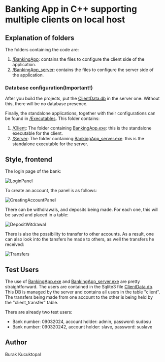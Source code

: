 # Banking App in C++ supporting multiple clients on local host

## Explanation of folders
The folders containing the code are:
<ol>
  <li><a href="https://github.com/BurakKTopal/QtBankingApp/tree/master/BankingApp">/BankingApp</a>: contains the files to configure the client side of the application.</il>
  <li><a href="https://github.com/BurakKTopal/QtBankingApp/tree/master/BankingApp_server">/BankingApp_server</a>: contains the files to configure the server side of the application.</il>
</ol>

### Database configuration(Important!)
<p>
  After you build the projects, put the <a href="https://github.com/BurakKTopal/QtBankingApp/blob/master/ClientData.db">ClientData.db</a> in the server one. Without this, there will be no database presence. 
</p>




Finally, the standalone applications, together with their configurations can be found in <a href="https://github.com/BurakKTopal/QtBankingApp/tree/master/Executables">/Executables</a>. This folder
contains:
<ol>
  <li><a href="https://github.com/BurakKTopal/QtBankingApp/tree/master/Executables/Client">/Client</a>: The folder containing <a href="https://github.com/BurakKTopal/QtBankingApp/blob/master/Executables/Client/BankingApp.exe">BankingApp.exe</a>: this is the standalone executable for the client.</li>
  <li><a href="https://github.com/BurakKTopal/QtBankingApp/tree/master/Executables/Server">/Server</a>: The folder containing <a href="https://github.com/BurakKTopal/QtBankingApp/blob/master/Executables/Server/BankingApp_server.exe">BankingApp_server.exe</a>: this is the standalone executable for the server.</li>
</ol>

## Style, frontend
<p>The login page of the bank:</p>

![LoginPanel](https://github.com/BurakKTopal/QtBankingApp/assets/131784330/69b38091-bfa3-4db8-a154-a18609bc75bd)




<p>To create an account, the panel is as follows:</p>

![CreatingAccountPanel](https://github.com/BurakKTopal/QtBankingApp/assets/131784330/8ad1b1ee-96de-4712-8cac-1a17c41ddc62)

<p>There can be withdrawals, and deposits being made. For each one, this will be saved and placed in a table:</p>

![DepositWitdrawal](https://github.com/BurakKTopal/QtBankingApp/assets/131784330/bbb83e22-7908-41e9-931f-0445bda970fe)



<p>There is also the possibility to transfer to other accounts. As a result, one can also look into the tansfers he made to others, as well the transfers he received:</p>

![Transfers](https://github.com/BurakKTopal/QtBankingApp/assets/131784330/bfbc064d-9722-41b9-b2a1-15dc4639d301)

## Test Users
<p>
The use of <a href="https://github.com/BurakKTopal/QtBankingApp/blob/master/Executables/Client/BankingApp.exe">BankingApp.exe</a> and <a href="https://github.com/BurakKTopal/QtBankingApp/blob/master/Executables/Server/BankingApp_server.exe">BankingApp_server.exe</a> are pretty straightforward. The users are contained in the Sqlite3 file
<a href="https://github.com/BurakKTopal/QtBankingApp/blob/master/Executables/Server/ClientData.db">ClientData.db</a>. This DB is managed by the server and contains all users in the table "client". The transfers being made from one account 
to the other is being held by the "client_transfer" table.
</p>

<p>
  There are already two test users:
  <ul>
    <li>
      Bank number: 09032024, account holder: admin, password: sudosu
    </li>
    <li>
      Bank number: 090320242, account holder: slave, password: suslave
    </li>
  </ul>
</p>


## Author
Burak Kucuktopal

